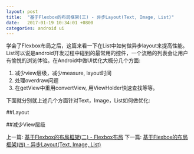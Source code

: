 ```yaml
---
layout: post
title:  "基于Flexbox的布局框架(三) - 异步Layout(Text, Image, List)"
date:   2017-01-19 10:34:01 +0800
categories: android ui
---
```

学会了Flexbox布局之后，这篇来看一下在List中如何做异步layout来提高性能。List可以说是android开发过程中碰到的最常用的控件，一个流畅的列表会让用户有愉悦的浏览体验。在Android中做UI优化大概分几个方面:
1. 减少view层级，减少measure, layout时间
2. 处理overdraw问题
3. 在getView中重用convertView, 用ViewHolder快速查找等等。

下面就分别就上述几个方面针对Text，Image，List如何做优化:

##Layout


##减少View层级


上一篇:
[基于Flexbox的布局框架(二) - Flexbox布局][part1]
下一篇:
[基于Flexbox的布局框架(四) - 异步Layout(Text, Image, List)][part3]

[flexbox语法]:http://www.ruanyifeng.com/blog/2015/07/flex-grammar.html?utm_source=tuicool
[flexbox示例]:http://www.ruanyifeng.com/blog/2015/07/flex-examples.html
[flexbox guide]:https://scotch.io/tutorials/a-visual-guide-to-css3-flexbox-properties
[guide to flexbox]:https://css-tricks.com/snippets/css/a-guide-to-flexbox/
[flexbox-layout github]:https://github.com/google/flexbox-layout/
[yoga github]:https://github.com/facebook/yoga
[yoga website]:https://facebook.github.io/yoga/
[yoga java api]:https://facebook.github.io/yoga/docs/api/java/
[part1]:https://shuijwan.github.io//android/ui/2017/01/15/基于Flexbox的布局框架(二)-Flexbox布局.html
[part3]:https://shuijwan.github.io/android/ui/2017/01/19/基于Flexbox的布局框架(三)-异步Layout(Text,Image,List).html
